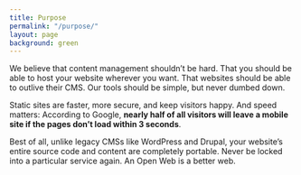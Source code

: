 ```yaml
---
title: Purpose
permalink: "/purpose/"
layout: page
background: green
---
```


We believe that content management shouldn’t be hard. That you should be able to host your website wherever you want. That websites should be able to outlive their CMS. Our tools should be simple, but never dumbed down.

Static sites are faster, more secure, and keep visitors happy. And speed matters: According to Google, **nearly half of all visitors will leave a mobile site if the pages don’t load within 3 seconds**.

Best of all, unlike legacy CMSs like WordPress and Drupal, your website’s entire source code and content are completely portable. Never be locked into a particular service again. An Open Web is a better web.
